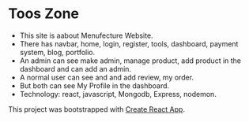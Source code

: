 # Toos Zone
* This site is aabout Menufecture Website.
* There has navbar, home, login, register, tools, dashboard, payment system, blog, portfolio.
* An admin can see make admin, manage product, add product in the dashboard and can add an admin.
* A normal user can see and and add review, my order.
* But both can see My Profile in the dashboard.
* Technology: react, javascript, Mongodb, Express, nodemon.

This project was bootstrapped with [Create React App](https://github.com/facebook/create-react-app).

